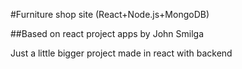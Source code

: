 #Furniture shop site (React+Node.js+MongoDB)

##Based on react project apps by John Smilga

Just a little bigger project made in react with backend